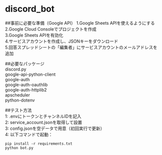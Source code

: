 # discord_bot  

##事前に必要な準備（Google API）
1.Google Sheets APIを使えるようにする  
2.Google Cloud Consoleでプロジェクトを作成  
3.Google Sheets APIを有効化  
4.サービスアカウントを作成し、JSONキーをダウンロード  
5.回答スプレッドシートの「編集者」にサービスアカウントのメールアドレスを追加

##必要なパッケージ  
discord.py  
google-api-python-client  
google-auth  
google-auth-oauthlib  
google-auth-httplib2  
apscheduler  
python-dotenv  

##テスト方法  
1: .envにトークンとチャンネルIDを記入  
2: service_account.jsonを取得して設置  
3: config.jsonを空データで用意（初回実行で更新）  
4: 以下コマンドで起動：  
```
pip install -r requirements.txt
python bot.py
```

